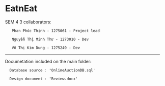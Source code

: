 # EatnEat
 SEM 4
3 collaborators:

       Phan Phúc Thịnh - 1275061 - Project lead

       Nguyễn Thị Minh Thư - 1273010 - Dev

       Võ Thị Kim Dung - 1275249 - Dev
 
 ---------------------------------------------------------------------

Documetation included on the main folder:

      Database source : 'OnlineAuctionDB.sql'

      Design document : 'Review.docx'
